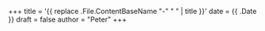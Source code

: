+++
title = '{{ replace .File.ContentBaseName "-" " " | title }}'
date = {{ .Date }}
draft = false
author = "Peter"
+++

